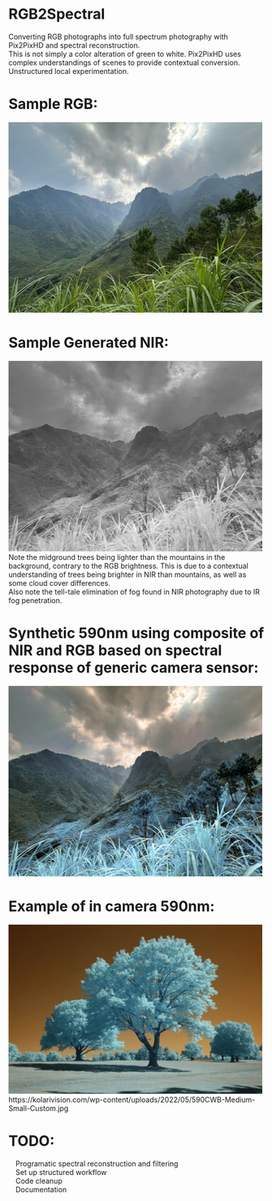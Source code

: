 # RGB2Spectral
Converting RGB photographs into full spectrum photography with Pix2PixHD and spectral reconstruction.<br>
This is not simply a color alteration of green to white. Pix2PixHD uses complex understandings of scenes to provide contextual conversion.<br>
Unstructured local experimentation.

# Sample RGB:
<img src="1.jpg" alt="RGB" width="500"/>

# Sample Generated NIR:
<img src="1-IR1024.jpg" alt="NIR" width="500"/> <br>
Note the midground trees being lighter than the mountains in the background, contrary to the RGB brightness.
This is due to a contextual understanding of trees being brighter in NIR than mountains, as well as some cloud cover differences.<br>
Also note the tell-tale elimination of fog found in NIR photography due to IR fog penetration.

# Synthetic 590nm using composite of NIR and RGB based on spectral response of generic camera sensor:
<img src="1-590nm.JPG" alt="Composite 590nm" width="500"/>

# Example of in camera 590nm:
<img src="590nmSample.jpg" alt="Example 590nm" width="500"/>
https://kolarivision.com/wp-content/uploads/2022/05/590CWB-Medium-Small-Custom.jpg

# TODO:
  &emsp;Programatic spectral reconstruction and filtering<br />
  &emsp;Set up structured workflow<br />
  &emsp;Code cleanup<br />
  &emsp;Documentation<br />
